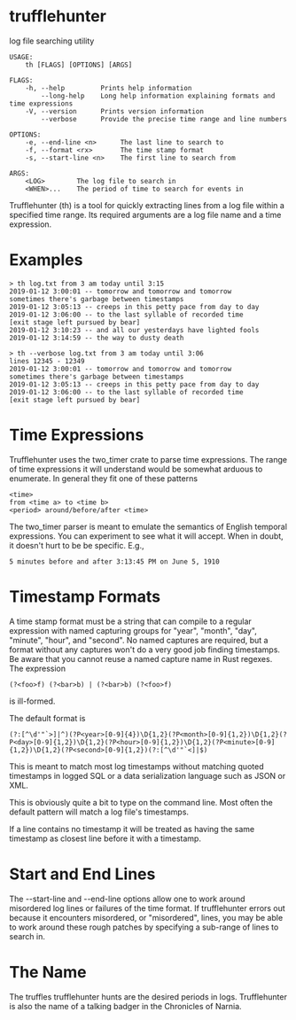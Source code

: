 # trufflehunter
log file searching utility

```
USAGE:
    th [FLAGS] [OPTIONS] [ARGS]

FLAGS:
    -h, --help         Prints help information
        --long-help    Long help information explaining formats and time expressions
    -V, --version      Prints version information
        --verbose      Provide the precise time range and line numbers

OPTIONS:
    -e, --end-line <n>      The last line to search to
    -f, --format <rx>       The time stamp format
    -s, --start-line <n>    The first line to search from

ARGS:
    <LOG>        The log file to search in
    <WHEN>...    The period of time to search for events in
```


Trufflehunter (th) is a tool for quickly extracting lines from a log file
within a specified time range. Its required arguments are a log file name and
a time expression.

Examples
========

    > th log.txt from 3 am today until 3:15
    2019-01-12 3:00:01 -- tomorrow and tomorrow and tomorrow
    sometimes there's garbage between timestamps
    2019-01-12 3:05:13 -- creeps in this petty pace from day to day
    2019-01-12 3:06:00 -- to the last syllable of recorded time
    [exit stage left pursued by bear]
    2019-01-12 3:10:23 -- and all our yesterdays have lighted fools
    2019-01-12 3:14:59 -- the way to dusty death

    > th --verbose log.txt from 3 am today until 3:06
    lines 12345 - 12349
    2019-01-12 3:00:01 -- tomorrow and tomorrow and tomorrow
    sometimes there's garbage between timestamps
    2019-01-12 3:05:13 -- creeps in this petty pace from day to day
    2019-01-12 3:06:00 -- to the last syllable of recorded time
    [exit stage left pursued by bear]

Time Expressions
================

Trufflehunter uses the two_timer crate to parse time expressions. The
range of time expressions it will understand would be somewhat arduous to
enumerate. In general they fit one of these patterns

    <time>
    from <time a> to <time b>
    <period> around/before/after <time>

The two_timer parser is meant to emulate the semantics of English temporal
expressions. You can experiment to see what it will accept. When in doubt,
it doesn't hurt to be be specific. E.g.,

    5 minutes before and after 3:13:45 PM on June 5, 1910

Timestamp Formats
=================

A time stamp format must be a string that can compile to a regular expression
with named capturing groups for "year", "month", "day", "minute", "hour", and
"second". No named captures are required, but a format without any captures
won't do a very good job finding timestamps. Be aware that you cannot reuse a
named capture name in Rust regexes. The expression

    (?<foo>f) (?<bar>b) | (?<bar>b) (?<foo>f)

is ill-formed.

The default format is

    (?:[^\d'"`>]|^)(?P<year>[0-9]{4})\D{1,2}(?P<month>[0-9]{1,2})\D{1,2}(?P<day>[0-9]{1,2})\D{1,2}(?P<hour>[0-9]{1,2})\D{1,2}(?P<minute>[0-9]{1,2})\D{1,2}(?P<second>[0-9]{1,2})(?:[^\d'"`<]|$)

This is meant to match most log timestamps without matching quoted timestamps
in logged SQL or a data serialization language such as JSON or XML.

This is obviously quite a bit to type on the command line. Most often the
default pattern will match a log file's timestamps.

If a line contains no timestamp it will be treated as having the same timestamp
as closest line before it with a timestamp.

Start and End Lines
===================

The --start-line and --end-line options allow one to work around misordered log
lines or failures of the time format. If trufflehunter errors out because it
encounters misordered, or "misordered", lines, you may be able to work around
these rough patches by specifying a sub-range of lines to search in.

The Name
========

The truffles trufflehunter hunts are the desired periods in logs. Trufflehunter
is also the name of a talking badger in the Chronicles of Narnia.